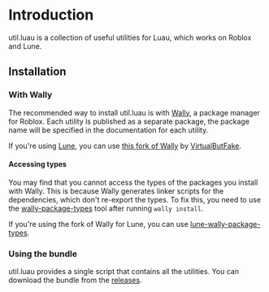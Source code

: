 # Introduction

util.luau is a collection of useful utilities for Luau, which works on Roblox and Lune.

## Installation

### With Wally

The recommended way to install util.luau is with [Wally](https://wally.run), a package
manager for Roblox. Each utility is published as a separate package, the package name
will be specified in the documentation for each utility.

If you're using [Lune](https://lune-org.github.io/lune), you can use
[this fork of Wally](https://github.com/VirtualButFake/wally) by
[VirtualButFake](https://github.com/VirtualButFake).

#### Accessing types

You may find that you cannot access the types of the packages you install with Wally.
This is because Wally generates linker scripts for the dependencies, which don't
re-export the types. To fix this, you need to use the
[wally-package-types](https://github.com/JohnnyMorganz/wally-package-types) tool after
running `wally install`.

If you're using the fork of Wally for Lune, you can use
[lune-wally-package-types](https://github.com/VirtualButFake/lune-wally-package-types).

### Using the bundle

util.luau provides a single script that contains all the utilities. You can download the
bundle from the [releases](https://github.com/lukadev-0/util.luau/releases).
